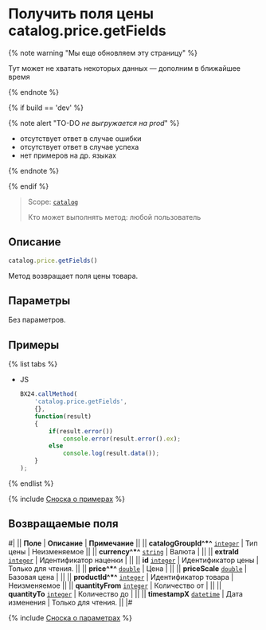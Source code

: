 # Получить поля цены catalog.price.getFields

{% note warning "Мы еще обновляем эту страницу" %}

Тут может не хватать некоторых данных — дополним в ближайшее время

{% endnote %}

{% if build == 'dev' %}

{% note alert "TO-DO _не выгружается на prod_" %}

- отсутствует ответ в случае ошибки
- отсутствует ответ в случае успеха
- нет примеров на др. языках
  
{% endnote %}

{% endif %}

> Scope: [`catalog`](../../scopes/permissions.md)
>
> Кто может выполнять метод: любой пользователь

## Описание

```js
catalog.price.getFields()
```

Метод возвращает поля цены товара.

## Параметры

Без параметров.

## Примеры

{% list tabs %}

- JS

    ```javascript
    BX24.callMethod(
        'catalog.price.getFields',
        {},
        function(result)
        {
            if(result.error())
                console.error(result.error().ex);
            else
                console.log(result.data());
        }
    );
    ```

{% endlist %}

{% include [Сноска о примерах](../../../_includes/examples.md) %}

## Возвращаемые поля

#|
|| **Поле** | **Описание** | **Примечание** ||
|| **catalogGroupId^*^** 
[`integer`](../../data-types.md) | Тип цены | Неизменяемое ||
|| **currency^*^** 
[`string`](../../data-types.md) | Валюта |  ||
|| **extraId**
[`integer`](../../data-types.md) | Идентификатор наценки | ||
|| **id**
[`integer`](../../data-types.md) | Идентификатор цены | Только для чтения. ||
|| **price^*^**
[`double`](../../data-types.md) | Цена |  ||
|| **priceScale** 
[`double`](../../data-types.md) | Базовая цена |  ||
|| **productId^*^**
[`integer`](../../data-types.md) | Идентификатор товара | Неизменяемое ||
|| **quantityFrom** 
[`integer`](../../data-types.md) | Количество от | ||
|| **quantityTo** 
[`integer`](../../data-types.md) | Количество до | ||
|| **timestampX** 
[`datetime`](../../data-types.md) | Дата изменения | Только для чтения. ||
|#

{% include [Сноска о параметрах](../../../_includes/required.md) %}